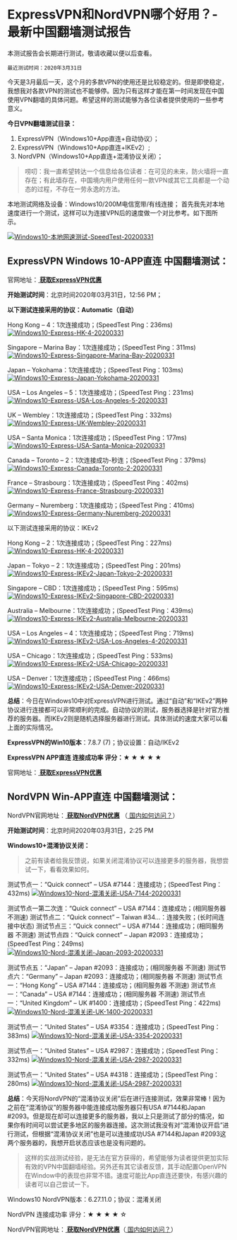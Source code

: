 
# ExpressVPN和NordVPN哪个好用？- 最新中国翻墙测试报告

本测试报告会长期进行测试，敬请收藏以便以后查看。

`最近测试时间：2020年3月31日`

今天是3月最后一天，这个月的多款VPN的使用还是比较稳定的。但是即使稳定，我想我对各款VPN的测试也不能够停。因为只有这样才能在第一时间发现在中国使用VPN翻墙的具体问题。希望这样的测试能够为各位读者提供使用的一些参考意义。

**今日VPN翻墙测试目录：**
1. ExpressVPN（Windows10+App直连+自动协议）；
2. ExpressVPN（Windows10+App直连+IKEv2）;
3. NordVPN（Windows10+App直连+混淆协议关闭）；

>唠叨：我一直希望转达一个信息给各位读者：在可见的未来，防火墙将一直存在；有此墙存在，中国境内用户使用任何一款VPN或其它工具都是一个动态的过程，不存在一劳永逸的方法。

本地测试网络及设备：Windows10/200M电信宽带/有线连接；
首先我先对本地速度进行一个测试，这样可以为连接VPN后的速度做一个对比参考。如下图所示。

[![Windows10-本地网速测试-SpeedTest-20200331](test-img/Windows10-本地网速测试-SpeedTest-20200331.jpg)](#)

## ExpressVPN Windows 10-APP直连 中国翻墙测试：

官网地址：**<a rel="nofollow noopener" href="https://linkv.org/express" target="_blank"> 获取ExpressVPN优惠</a>**

**开始测试时间**：北京时间2020年03月31日，12:56 PM；

**以下测试连接采用的协议：Automatic（自动）**

Hong Kong – 4：1次连接成功；(SpeedTest Ping：236ms)
[![Windows10-Express-HK-4-20200331](test-img/Windows10-Express-HK-4-20200331.jpg)](#)

Singapore – Marina Bay：1次连接成功；(SpeedTest Ping：311ms)
[![Windows10-Express-Singapore-Marina-Bay-20200331](test-img/Windows10-Express-Singapore-Marina-Bay-20200331.jpg)](#)

Japan – Yokohama：1次连接成功；(SpeedTest Ping：103ms)
[![Windows10-Express-Japan-Yokohama-20200331](test-img/Windows10-Express-Japan-Yokohama-20200331.jpg)](#)

USA – Los Angeles – 5：1次连接成功；(SpeedTest Ping：231ms)
[![Windows10-Express-USA-Los-Angeles-5-20200331](test-img/Windows10-Express-USA-Los-Angeles-5-20200331.jpg)](#)

UK – Wembley：1次连接成功；(SpeedTest Ping：332ms)
[![Windows10-Express-UK-Wembley-20200331](test-img/Windows10-Express-UK-Wembley-20200331.jpg)](#)

USA – Santa Monica：1次连接成功；(SpeedTest Ping：177ms)
[![Windows10-Express-USA-Santa-Monica-20200331](test-img/Windows10-Express-USA-Santa-Monica-20200331.jpg)](#)

Canada – Toronto – 2：1次连接成功-秒连；(SpeedTest Ping：379ms)
[![Windows10-Express-Canada-Toronto-2-20200331](test-img/Windows10-Express-Canada-Toronto-2-20200331.jpg)](#)

France – Strasbourg：1次连接成功；(SpeedTest Ping：402ms)
[![Windows10-Express-France-Strasbourg-20200331](test-img/Windows10-Express-France-Strasbourg-20200331.jpg)](#)

Germany – Nuremberg：1次连接成功；(SpeedTest Ping：410ms)
[![Windows10-Express-Germany-Nuremberg-20200331](test-img/Windows10-Express-Germany-Nuremberg-20200331.jpg)](#)

以下测试连接采用的协议：IKEv2

Hong Kong – 2：1次连接成功；(SpeedTest Ping：227ms)
[![Windows10-Express-HK-4-20200331](test-img/Windows10-Express-HK-4-20200331.jpg)](#)

Japan – Tokyo – 2：1次连接成功；(SpeedTest Ping：201ms)
[![Windows10-Express-IKEv2-Japan-Tokyo-2-20200331](test-img/Windows10-Express-IKEv2-Japan-Tokyo-2-20200331.jpg)](#)

Singapore – CBD：1次连接成功；(SpeedTest Ping：595ms)
[![Windows10-Express-IKEv2-Singapore-CBD-20200331](test-img/Windows10-Express-IKEv2-Singapore-CBD-20200331.jpg)](#)

Australia – Melbourne：1次连接成功；(SpeedTest Ping：439ms)
[![Windows10-Express-IKEv2-Australia-Melbourne-20200331](test-img/Windows10-Express-IKEv2-Australia-Melbourne-20200331.jpg)](#)

USA – Los Angeles – 4：1次连接成功；(SpeedTest Ping：719ms)
[![Windows10-Express-IKEv2-USA-Los-Angeles-4-20200331](test-img/Windows10-Express-IKEv2-USA-Los-Angeles-4-20200331.jpg)](#)

USA – Chicago：1次连接成功；(SpeedTest Ping：533ms)
[![Windows10-Express-IKEv2-USA-Chicago-20200331](test-img/Windows10-Express-IKEv2-USA-Chicago-20200331.jpg)](#)

USA – Denver：1次连接成功；(SpeedTest Ping：466ms)
[![Windows10-Express-IKEv2-USA-Denver-20200331](test-img/Windows10-Express-IKEv2-USA-Denver-20200331.jpg)](#)

**总结**：今日在Windows10中对ExpressVPN进行测试。通过“自动”和“IKEv2”两种协议进行连接都可以非常顺利的完成。自动协议的测试，服务器选择是针对官方推荐的服务器。而IKEv2则是随机选择服务器进行测试。具体测试的速度大家可以看上面的实际情况。

**ExpressVPN的Win10版本**：7.8.7 (7)；协议设置：自动/IKEv2

**ExpressVPN APP直连 连接成功率 评分：★ ★ ★ ★ ★**

官网地址：**<a rel="nofollow noopener" href="https://linkv.org/express" target="_blank"> 获取ExpressVPN优惠</a>**

## NordVPN Win-APP直连 中国翻墙测试：

NordVPN官网地址：**<a rel="nofollow noopener" href="http://linkv.org/nord" target="_blank"> 获取NordVPN优惠</a>**  （<a rel="nofollow noopener" href="https://github.com/vpncn/vpncn.github.io/blob/master/README.md#%E5%A6%82%E4%BD%95%E6%89%93%E5%BC%80nordvpn%E5%AE%98%E7%BD%91" target="_blank"> 国内如何访问？</a>）

**开始测试时间**：北京时间2020年03月31日，2:25 PM

**Windows10+混淆协议关闭：**

>之前有读者给我反馈说，如果关闭混淆协议可以连接更多的服务器，我想尝试一下，看看效果如何。

测试节点一：“Quick connect” – USA #7144：连接成功；(SpeedTest Ping：432ms)
[![Windows10-Nord-混淆关闭-USA-7144-20200331](test-img/Windows10-Nord-混淆关闭-USA-7144-20200331.jpg)](#)

测试节点一第二次连：“Quick connect” – USA #7144：连接成功；(相同服务器 不测速)
测试节点二：“Quick connect” – Taiwan #34…：连接失败；(长时间连接中状态)
测试节点三：“Quick connect” – USA #7144：连接成功；(相同服务器 不测速)
测试节点四：“Quick connect” – Japan #2093：连接成功；(SpeedTest Ping：249ms)
[![Windows10-Nord-混淆关闭-Japan-2093-20200331](test-img/Windows10-Nord-混淆关闭-Japan-2093-20200331.jpg)](#)

测试节点五：“Japan” – Japan #2093：连接成功；(相同服务器 不测速)
测试节点六：“Germany” – Japan #2093：连接成功；(相同服务器 不测速)
测试节点一：“Hong Kong” – USA #7144：连接成功；(相同服务器 不测速)
测试节点一：“Canada” – USA #7144：连接成功；(相同服务器 不测速)
测试节点一：“United Kingdom” – UK #1400：连接成功；(SpeedTest Ping：422ms)
[![Windows10-Nord-混淆关闭-UK-1400-20200331](test-img/Windows10-Nord-混淆关闭-UK-1400-20200331.jpg)](#)

测试节点一：“United States” – USA #3354：连接成功；(SpeedTest Ping：383ms)
[![Windows10-Nord-混淆关闭-USA-3354-20200331](test-img/Windows10-Nord-混淆关闭-USA-3354-20200331.jpg)](#)

测试节点一：“United States” – USA #2987：连接成功；(SpeedTest Ping：332ms)
[![Windows10-Nord-混淆关闭-USA-2987-20200331](test-img/Windows10-Nord-混淆关闭-USA-2987-20200331.jpg)](#)

测试节点一：“United States” – USA #4318：连接成功；(SpeedTest Ping：280ms)
[![Windows10-Nord-混淆关闭-USA-2987-20200331](test-img/Windows10-Nord-混淆关闭-USA-2987-20200331.jpg)](#)

**总结**：今天将NordVPN的“混淆协议关闭”后在进行连接测试，效果非常棒！因为之前在“混淆协议”的服务器中能连接成功服务器只有USA #7144和Japan #2093。但是现在却可以连接更多的服务器，我以上只是测试了部分的情况，如果你有时间可以尝试更多地区的服务器连接。这次测试我没有对“混淆协议开启”进行测试，但根据“混淆协议关闭”也是可以连接成功USA #7144和Japan #2093这两个服务器的，我想开启状态应该也是没有问题的。

>这样的实战测试经验，是无法在官方获得的，希望能够为读者提供更加实际有效的VPN中国翻墙经验。另外还有其它读者反馈，其手动配置OpenVPN在Window中的表现也非常不错。速度可能比App直连还要快，有感兴趣的读者可以自己尝试一下。

Windows10 NordVPN版本：6.27.11.0；协议：混淆关闭

NordVPN 连接成功率 评分：★ ★ ★ ★ ☆

NordVPN官网地址：**<a rel="nofollow noopener" href="http://linkv.org/nord" target="_blank"> 获取NordVPN优惠</a>**（<a rel="nofollow noopener" href="https://github.com/vpncn/vpncn.github.io/blob/master/README.md#%E5%A6%82%E4%BD%95%E6%89%93%E5%BC%80nordvpn%E5%AE%98%E7%BD%91" target="_blank"> 国内如何访问？</a>）
